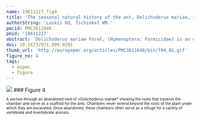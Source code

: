 ```yaml
---
name: 19611227_fig4
title: 'The seasonal natural history of the ant, Dolichoderus mariae, in Northern Florida.'
authorString: 'Laskis KO, Tschinkel WR.'
pmcid: PMC3011848
pmid: '19611227'
abstract: 'Dolichoderus mariae Forel, (Hymenoptera: Formicidae) is an uncommon, monomorphic but locally abundant, reddish-brown ant of peculiar nesting habits, whose range includes most of the eastern USA. In north Florida the ant excavates soil under wiregrass clumps or other plants with fibrous roots to form a single, large, shallow, conical or ovoid chamber broadly open to the surface around the plant base. Colonies are highly polygyne and, during the warm season, inhabit multiple nests connected only by above ground trails, over which nests exchange workers. Although monomorphic, worker size may differ significantly between colonies. The colony cycle is dominated by strong seasonal polydomy. From one or two over-wintering nests, the colonies expanded to occupy up to 60 nests by late summer, then retract once more to one or two nests by mid-winter. The worker-to-queen ratio changed greatly during this cycle, with over two thousand workers per queen during fall and winter, dropping to a low of about 300 during midsummer. Most of these summer queens probably die during the fall. Colonies reoccupy roughly the same area year to year even though they contract down to one or two nests in winter. Observation of fights in the contact zone between colonies suggested that the colonies are territorial. The ants subsist by tending aphids and scale insects for honeydew and scavenging for dead insects within their territories.'
doi: 10.1673/031.009.0201
thumb_url: 'http://europepmc.org/articles/PMC3011848/bin/f04_01.gif'
figure_no: 4
tags:
  - eupmc
  - figure
---
```

<img src='http://europepmc.org/articles/PMC3011848/bin/f04_01.jpg' style='max-height: 300px'>
### Figure 4
<p style='font-size: 10px;'>A section through an abandoned nest of *Dolichoderus mariae* showing the roots that traverse the chamber and serve as a scaffold for the ants. Chambers never extend beyond the roots of the plant under which they are excavated. Once abandoned, these chambers often serve as a refuge for a variety of vertebrate and invertebrate animals.</p>